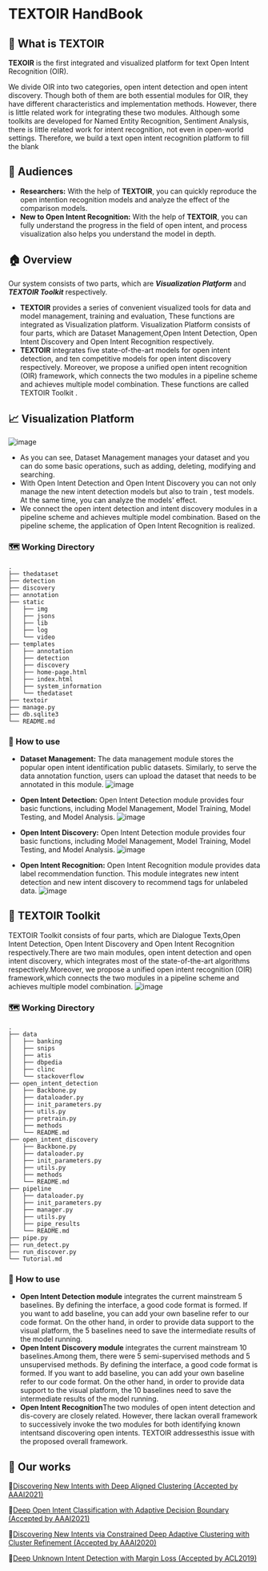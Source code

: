 # TEXTOIR HandBook

## :pushpin: What is TEXTOIR
**TEXOIR** is the first integrated and visualized platform for text Open Intent Recognition (OIR). 

We divide OIR into two categories, open intent detection and open intent discovery. Though both of them are both essential modules for OIR, they have different characteristics and implementation methods. However, there is little related work for integrating these two modules. Although some toolkits are developed for Named Entity Recognition, Sentiment Analysis, there is little related work for intent recognition, not even in open-world settings. Therefore, we build a text open intent recognition platform to fill the blank

## :couple: Audiences

* **Researchers:** With the help of **TEXTOIR**, you can quickly reproduce the open intention recognition models and analyze the effect of the comparison models.
* **New to Open Intent Recognition:** With the help of **TEXTOIR**, you can fully understand the progress in the field of open intent, and process visualization also helps you understand the model in depth.

## :house:  Overview
Our system consists of two parts, which are ***Visualization Platform*** and ***TEXTOIR Toolkit*** respectively. 
* **TEXTOIR** provides a series of convenient visualized tools for data and model management, training and evaluation, These functions are integrated as Visualization platform. Visualization Platform consists of four parts, which are Dataset Management,Open Intent Detection, Open Intent Discovery and Open Intent Recognition respectively.
* **TEXTOIR** integrates five state-of-the-art models for open intent detection, and ten competitive models for open intent discovery respectively. Moreover, we propose a unified open intent recognition (OIR) framework, which connects the two modules in a pipeline scheme and achieves multiple model combination. These functions are called TEXTOIR Toolkit .

## :chart_with_upwards_trend: Visualization Platform
![image](https://user-images.githubusercontent.com/37832030/114356425-294fc400-9ba3-11eb-8f6f-16e60ca7f9c8.png)

* As you can see, Dataset Management manages your dataset and you can do some basic operations, such as adding, deleting, modifying and searching.
* With Open Intent Detection and Open Intent Discovery you can not only manage the new intent detection models but also to train , test models. At the same time, you can analyze the models' effect.
* We connect the open intent detection and intent discovery modules in a pipeline scheme and achieves multiple model combination. Based on the pipeline scheme, the application of Open Intent Recognition is realized.
### 	:world_map: Working Directory
```
.
├── thedataset       
├── detection   
├── discovery    
├── annotation   
├── static     
│   ├── img  
│   ├── jsons 
│   ├── lib   
│   ├── log   
│   └── video  
├── templates   
│   ├── annotation
│   ├── detection
│   ├── discovery
│   ├── home-page.html
│   ├── index.html
│   ├── system_information
│   └── thedataset
├── textoir 
├── manage.py  
├── db.sqlite3
└── README.md
```
### :loudspeaker: How to use
* **Dataset Management:** The data management module stores the popular open intent identification public datasets. Similarly, to serve the data annotation function, users can upload the dataset that needs to be annotated in this module.
![image](https://user-images.githubusercontent.com/37832030/114355420-096bd080-9ba2-11eb-9119-1f8ea90a608c.png)

* **Open Intent Detection:** Open Intent Detection module provides four basic functions, including Model Management, Model Training, Model Testing, and Model Analysis.
![image](https://user-images.githubusercontent.com/37832030/114355474-1983b000-9ba2-11eb-8f30-527dce36a426.png)

* **Open Intent Discovery:** Open Intent Detection module provides four basic functions, including Model Management, Model Training, Model Testing, and Model Analysis.
![image](https://user-images.githubusercontent.com/37832030/114355539-2accbc80-9ba2-11eb-8fc6-e293be402818.png)

* **Open Intent Recognition:**  Open Intent Recognition module provides data label recommendation function. This module integrates new intent detection and new intent discovery to recommend tags for unlabeled data.
![image](https://user-images.githubusercontent.com/37832030/114355591-3c15c900-9ba2-11eb-8ffc-4257fc70fd98.png)

## :toolbox: TEXTOIR Toolkit
TEXTOIR Toolkit consists of four parts, which are Dialogue Texts,Open Intent Detection, Open Intent Discovery and Open Intent Recognition respectively.There are two main modules, open intent detection and open intent discovery, which integrates most of the state-of-the-art algorithms respectively.Moreover, we propose a unified open intent recognition (OIR) framework,which connects the two modules in a pipeline scheme and achieves multiple model combination.
![image](https://user-images.githubusercontent.com/37832030/114355848-88610900-9ba2-11eb-9586-c9931eabe64b.png)

### 	:world_map: Working Directory
```
.
├── data  
│   ├── banking
│   ├── snips
│   ├── atis
│   ├── dbpedia
│   ├── clinc
│   └── stackoverflow
├── open_intent_detection  
│   ├── Backbone.py
│   ├── dataloader.py
│   ├── init_parameters.py
│   ├── utils.py
│   ├── pretrain.py
│   ├── methods
│   └── README.md
├── open_intent_discovery  
│   ├── Backbone.py
│   ├── dataloader.py
│   ├── init_parameters.py
│   ├── utils.py
│   ├── methods
│   └── README.md
├── pipeline
│   ├── dataloader.py
│   ├── init_parameters.py
│   ├── manager.py
│   ├── utils.py
│   ├── pipe_results
│   └── README.md
├── pipe.py
├── run_detect.py 
├── run_discover.py 
└── Tutorial.md
```
### :loudspeaker: How to use
* **Open Intent Detection module** integrates the current mainstream 5 baselines. By defining the interface, a good code format is formed. If you want to add baseline, you can add your own baseline refer to our code format. On the other hand, in order to provide data support to the visual platform, the 5 baselines need to save the intermediate results of the model running. 
* **Open Intent Discovery module** integrates the current mainstream 10 baselines.Among them, there were 5 semi-supervised methods and 5 unsupervised methods. By defining the interface, a good code format is formed. If you want to add baseline, you can add your own baseline refer to our code format. On the other hand, in order to provide data support to the visual platform, the 10 baselines need to save the intermediate results of the model running. 
* **Open Intent Recognition**The two modules of open intent detection and dis-covery are closely related. However, there lackan overall framework to successively invoke the two modules for both identifying known intentsand discovering open intents. TEXTOIR addressesthis issue with the proposed overall framework.

## :file_folder: Our works 
:page_facing_up:[Discovering New Intents with Deep Aligned Clustering (Accepted by AAAI2021)](https://github.com/thuiar/DeepAligned-Clustering)

:page_facing_up:[Deep Open Intent Classification with Adaptive Decision Boundary (Accepted by AAAI2021)](https://github.com/thuiar/Adaptive-Decision-Boundary)

:page_facing_up:[Discovering New Intents via Constrained Deep Adaptive Clustering with Cluster Refinement (Accepted by AAAI2020)](https://github.com/thuiar/CDAC-plus)

:page_facing_up:[Deep Unknown Intent Detection with Margin Loss (Accepted by ACL2019)](https://github.com/thuiar/DeepUnkID)


  

